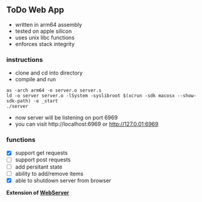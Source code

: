 ## ToDo Web App
 * written in arm64 assembly
 * tested on apple silicon
 * uses unix libc functions
 * enforces stack integrity

### instructions

 * clone and cd into directory
 * compile and run
```shell
as -arch arm64 -o server.o server.s
ld -o server server.o -lSystem -syslibroot $(xcrun -sdk macosx --show-sdk-path) -e _start
./server
```
 * now server will be listening on port 6969
 * you can visit http://localhost:6969 or http://127.0.01:6969

### functions
 
 * [x] support get requests
 * [ ] support post requests
 * [ ] add persitant state
 * [ ] ability to add/remove items
 * [x] able to shutdown server from browser

**Extension of [WebServer](https://github.com/junaadh/WebServer)**
